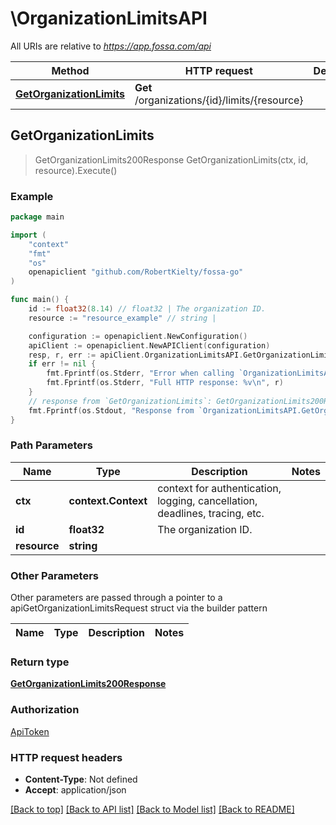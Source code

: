 # \OrganizationLimitsAPI

All URIs are relative to *https://app.fossa.com/api*

Method | HTTP request | Description
------------- | ------------- | -------------
[**GetOrganizationLimits**](OrganizationLimitsAPI.md#GetOrganizationLimits) | **Get** /organizations/{id}/limits/{resource} | 



## GetOrganizationLimits

> GetOrganizationLimits200Response GetOrganizationLimits(ctx, id, resource).Execute()





### Example

```go
package main

import (
	"context"
	"fmt"
	"os"
	openapiclient "github.com/RobertKielty/fossa-go"
)

func main() {
	id := float32(8.14) // float32 | The organization ID.
	resource := "resource_example" // string | 

	configuration := openapiclient.NewConfiguration()
	apiClient := openapiclient.NewAPIClient(configuration)
	resp, r, err := apiClient.OrganizationLimitsAPI.GetOrganizationLimits(context.Background(), id, resource).Execute()
	if err != nil {
		fmt.Fprintf(os.Stderr, "Error when calling `OrganizationLimitsAPI.GetOrganizationLimits``: %v\n", err)
		fmt.Fprintf(os.Stderr, "Full HTTP response: %v\n", r)
	}
	// response from `GetOrganizationLimits`: GetOrganizationLimits200Response
	fmt.Fprintf(os.Stdout, "Response from `OrganizationLimitsAPI.GetOrganizationLimits`: %v\n", resp)
}
```

### Path Parameters


Name | Type | Description  | Notes
------------- | ------------- | ------------- | -------------
**ctx** | **context.Context** | context for authentication, logging, cancellation, deadlines, tracing, etc.
**id** | **float32** | The organization ID. | 
**resource** | **string** |  | 

### Other Parameters

Other parameters are passed through a pointer to a apiGetOrganizationLimitsRequest struct via the builder pattern


Name | Type | Description  | Notes
------------- | ------------- | ------------- | -------------



### Return type

[**GetOrganizationLimits200Response**](GetOrganizationLimits200Response.md)

### Authorization

[ApiToken](../README.md#ApiToken)

### HTTP request headers

- **Content-Type**: Not defined
- **Accept**: application/json

[[Back to top]](#) [[Back to API list]](../README.md#documentation-for-api-endpoints)
[[Back to Model list]](../README.md#documentation-for-models)
[[Back to README]](../README.md)

